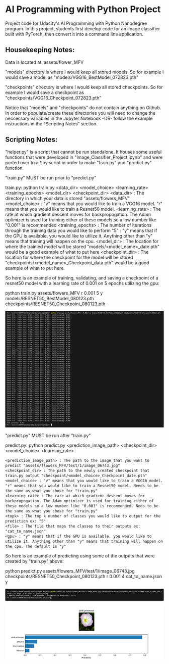 # AI Programming with Python Project

Project code for Udacity's AI Programming with Python Nanodegree program. In this project, students first develop code for an image classifier built with PyTorch, then convert it into a command line application.

## Housekeeping Notes:

Data is located at: assets/flower_MFV

"models" directory is where I would keep all stored models. So for example I would save a model as "models/VGG16_BestModel_072823.pth"

"checkpoints" directory is where I would keep all stored checkpoints. So for example I would save a checkpoint as "checkpoints/VGG16_Checkpoint_072823.pth"

Notice that "models" and "checkpoints" do not contain anything on Github. In order to populate/create these directories you will need to change the neccessary variables in the Jupyter Notebook -OR- follow the example instructions in the "Scripting Notes" section.

## Scripting Notes:

"helper.py" is a script that cannot be run standalone. It houses some useful functions that were developed in "Image_Classifier_Project.ipynb" and were ported over to a *.py script in order to make "train.py" and "predict.py" function.

"train.py" MUST be run prior to "predict.py"

train.py: python train.py <data_dir> <model_choice> <learning_rate> <training_epochs> <gpu> <model_dir> <checkpoint_dir>
    <data_dir> : The directory in which your data is stored "assets/flowers_MFV"
    <model_choice> : "v" means that you would like to train a VGG16 model. "r" means that you would like to train a Resnet50 model.
    <learning_rate> : The rate at which gradient descent moves for backpropogation. The Adam optimizer is used for training either of these models so a low number like "0.001" is recommended
    <training_epochs> : The number of iterations through the training data you would like to perform "5"
    <gpu> : "y" means that if the GPU is available, you would like to utilize it. Anything other than "y" means that training will happen on the cpu.
    <model_dir> : The location for where the trainied model will be stored "models/<model_name>_date.pth" would be a good example of what to put here
    <checkpoint_dir> : The location for where the checkpoint for the model will be stored "checkpoints/<model_name>_Checkpoint_data.pth" would be a good example of what to put here.

So here is an example of training, validating, and saving a checkpoint of a resnet50 model with a learning rate of 0.001 on 5 epochs utilizing the gpu:

python train.py assets/flowers_MFV r 0.001 5 y models/RESNET50_BestModel_080123.pth checkpoints/RESNET50_Checkpoint_080123.pth

![train.py Example Output](/screenshots/train_screenshot_output.png?raw=true "train.py Example Output")

"predict.py" MUST be run after "train.py"

predict.py: python predict.py <prediction_image_path> <checkpoint_dir> <model_choice> <learning_rate> <topk> <file> <gpu>

    <prediction_image_path> : The path to the image that you want to predict "assets/flowers_MFV/test/1/image_06743.jpg"
    <checkpoint_dir> : The path to the newly created checkpoint that train.py output "checkpoint/<model_choice>_Checkpoint_date.pth"
    <model_choice> : "v" means that you would like to train a VGG16 model. "r" means that you would like to train a Resnet50 model. Needs to be the same as what you chose for "train.py"
    <learning_rate> : The rate at which gradient descent moves for backpropogation. The Adam optimizer is used for training either of these models so a low number like "0.001" is recommended. Neds to be the same as what you chose for "train.py"
    <topk> : The top k number of classes you would like to output for the prediction ex: "5"
    <file> : The file that maps the classes to their outputs ex: "cat_to_name.json"
    <gpu> : "y" means that if the GPU is available, you would like to utilize it. Anything other than "y" means that training will happen on the cpu. The default is "y"

So here is an example of predicting using some of the outputs that were created by "train.py" above:

python predict.py assets/flowers_MFV/test/1/image_06743.jpg checkpoints/RESNET50_Checkpoint_080123.pth r 0.001 4 cat_to_name.json y

![predict.py Example Output](/screenshots/predict_screenshot_output.png?raw=true "predict.py Example Output")

![prediction.png Example Output](/prediction.png?raw=true "prediction.png Example Output")